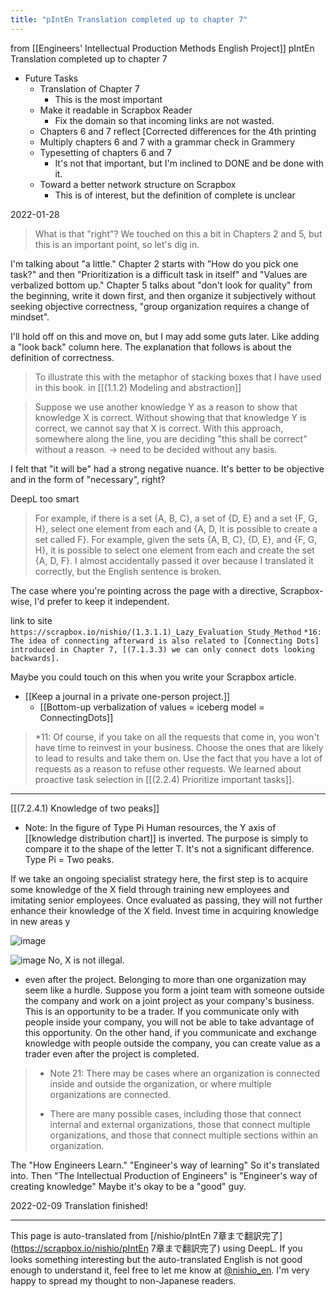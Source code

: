 ```yaml
---
title: "pIntEn Translation completed up to chapter 7"
---
```


from  [[Engineers' Intellectual Production Methods English Project]]
pIntEn Translation completed up to chapter 7
- Future Tasks
    - Translation of Chapter 7
        - This is the most important
    - Make it readable in Scrapbox Reader
        - Fix the domain so that incoming links are not wasted.
    - Chapters 6 and 7 reflect [Corrected differences for the 4th printing
    - Multiply chapters 6 and 7 with a grammar check in Grammery
    - Typesetting of chapters 6 and 7
        - It's not that important, but I'm inclined to DONE and be done with it.
    - Toward a better network structure on Scrapbox
        - This is of interest, but the definition of complete is unclear

2022-01-28
> What is that "right"? We touched on this a bit in Chapters 2 and 5, but this is an important point, so let's dig in.

I'm talking about "a little."
Chapter 2 starts with "How do you pick one task?" and then "Prioritization is a difficult task in itself" and "Values are verbalized bottom up."
Chapter 5 talks about "don't look for quality" from the beginning, write it down first, and then organize it subjectively without seeking objective correctness, "group organization requires a change of mindset".

I'll hold off on this and move on, but I may add some guts later. Like adding a "look back" column here.
The explanation that follows is about the definition of correctness.

> To illustrate this with the metaphor of stacking boxes that I have used in this book.
in [[(1.1.2) Modeling and abstraction]]

> Suppose we use another knowledge Y as a reason to show that knowledge X is correct. Without showing that that knowledge Y is correct, we cannot say that X is correct. With this approach, somewhere along the line, you are deciding "this shall be correct" without a reason.
→ need to be decided without any basis.

I felt that "it will be" had a strong negative nuance.
It's better to be objective and in the form of "necessary", right?

DeepL too smart
> For example, if there is a set {A, B, C}, a set of {D, E} and a set {F, G, H}, select one element from each and {A, D, It is possible to create a set called F}.
> For example, given the sets {A, B, C}, {D, E}, and {F, G, H}, it is possible to select one element from each and create the set {A, D, F}.
I almost accidentally passed it over because I translated it correctly, but the English sentence is broken.

The case where you're pointing across the page with a directive, Scrapbox-wise, I'd prefer to keep it independent.

link to site
`https://scrapbox.io/nishio/(1.3.1.1)_Lazy_Evaluation_Study_Method`
`*16: The idea of connecting afterward is also related to [Connecting Dots] introduced in Chapter 7, [(7.1.3.3) we can only connect dots looking backwards].`

Maybe you could touch on this when you write your Scrapbox article.
- [[Keep a journal in a private one-person project.]]
    - [[Bottom-up verbalization of values = iceberg model = ConnectingDots]]



> *11: Of course, if you take on all the requests that come in, you won't have time to reinvest in your business. Choose the ones that are likely to lead to results and take them on. Use the fact that you have a lot of requests as a reason to refuse other requests. We learned about proactive task selection in [[(2.2.4) Prioritize important tasks]].

---
[[(7.2.4.1) Knowledge of two peaks]]
- Note: In the figure of Type Pi Human resources, the Y axis of [[knowledge distribution chart]] is inverted. The purpose is simply to compare it to the shape of the letter T. It's not a significant difference. Type Pi = Two peaks.

If we take an ongoing specialist strategy here, the first step is to acquire some knowledge of the X field through training new employees and imitating senior employees.
Once evaluated as passing, they will not further enhance their knowledge of the X field.
Invest time in acquiring knowledge in new areas y

![image](https://gyazo.com/601a19ae968c7f501b7d00db71ec741b/thumb/1000)

![image](https://gyazo.com/36e9ec6085a8851dd9f2c65c690729f0/thumb/1000)
No, X is not illegal.

+ even after the project.
Belonging to more than one organization may seem like a hurdle. Suppose you form a joint team with someone outside the company and work on a joint project as your company's business. This is an opportunity to be a trader. If you communicate only with people inside your company, you will not be able to take advantage of this opportunity. On the other hand, if you communicate and exchange knowledge with people outside the company, you can create value as a trader even after the project is completed.

> - Note 21: There may be cases where an organization is connected inside and outside the organization, or where multiple organizations are connected.
> + There are many possible cases, including those that connect internal and external organizations, those that connect multiple organizations, and those that connect multiple sections within an organization.

The "How Engineers Learn."
"Engineer's way of learning"
So it's translated into.
Then "The Intellectual Production of Engineers" is
"Engineer's way of creating knowledge"
Maybe it's okay to be a "good" guy.

2022-02-09
Translation finished!

---
This page is auto-translated from [/nishio/pIntEn 7章まで翻訳完了](https://scrapbox.io/nishio/pIntEn 7章まで翻訳完了) using DeepL. If you looks something interesting but the auto-translated English is not good enough to understand it, feel free to let me know at [@nishio_en](https://twitter.com/nishio_en). I'm very happy to spread my thought to non-Japanese readers.